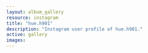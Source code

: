 ```yaml
---
layout: album_gallery
resource: instagram
title: "hue.h901"
description: "Instagram user profile of hue.h901."
active: gallery
images:
---
```

